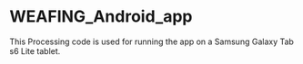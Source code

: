 # WEAFING_Android_app
This Processing code is used for running the app on a Samsung Galaxy Tab s6 Lite tablet.
